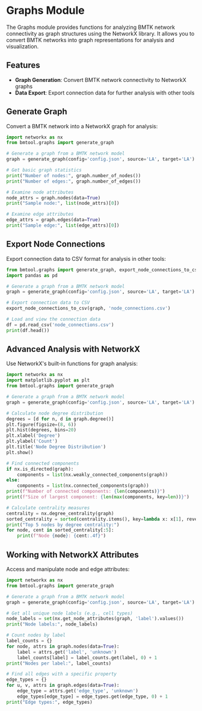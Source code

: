 # Graphs Module

The Graphs module provides functions for analyzing BMTK network connectivity as graph structures using the NetworkX library. It allows you to convert BMTK networks into graph representations for analysis and visualization.

## Features

- **Graph Generation**: Convert BMTK network connectivity to NetworkX graphs
- **Data Export**: Export connection data for further analysis with other tools

## Generate Graph

Convert a BMTK network into a NetworkX graph for analysis:

```python
import networkx as nx
from bmtool.graphs import generate_graph

# Generate a graph from a BMTK network model
graph = generate_graph(config='config.json', source='LA', target='LA')

# Get basic graph statistics
print("Number of nodes:", graph.number_of_nodes())
print("Number of edges:", graph.number_of_edges())

# Examine node attributes
node_attrs = graph.nodes(data=True)
print("Sample node:", list(node_attrs)[0])

# Examine edge attributes
edge_attrs = graph.edges(data=True)
print("Sample edge:", list(edge_attrs)[0])
```

## Export Node Connections

Export connection data to CSV format for analysis in other tools:

```python
from bmtool.graphs import generate_graph, export_node_connections_to_csv
import pandas as pd

# Generate a graph from a BMTK network model
graph = generate_graph(config='config.json', source='LA', target='LA')

# Export connection data to CSV
export_node_connections_to_csv(graph, 'node_connections.csv')

# Load and view the connection data
df = pd.read_csv('node_connections.csv')
print(df.head())
```

## Advanced Analysis with NetworkX

Use NetworkX's built-in functions for graph analysis:

```python
import networkx as nx
import matplotlib.pyplot as plt
from bmtool.graphs import generate_graph

# Generate a graph from a BMTK network model
graph = generate_graph(config='config.json', source='LA', target='LA')

# Calculate node degree distribution
degrees = [d for n, d in graph.degree()]
plt.figure(figsize=(8, 6))
plt.hist(degrees, bins=20)
plt.xlabel('Degree')
plt.ylabel('Count')
plt.title('Node Degree Distribution')
plt.show()

# Find connected components
if nx.is_directed(graph):
    components = list(nx.weakly_connected_components(graph))
else:
    components = list(nx.connected_components(graph))
print(f"Number of connected components: {len(components)}")
print(f"Size of largest component: {len(max(components, key=len))}")

# Calculate centrality measures
centrality = nx.degree_centrality(graph)
sorted_centrality = sorted(centrality.items(), key=lambda x: x[1], reverse=True)
print("Top 5 nodes by degree centrality:")
for node, cent in sorted_centrality[:5]:
    print(f"Node {node}: {cent:.4f}")
```

## Working with NetworkX Attributes

Access and manipulate node and edge attributes:

```python
import networkx as nx
from bmtool.graphs import generate_graph

# Generate a graph from a BMTK network model
graph = generate_graph(config='config.json', source='LA', target='LA')

# Get all unique node labels (e.g., cell types)
node_labels = set(nx.get_node_attributes(graph, 'label').values())
print("Node labels:", node_labels)

# Count nodes by label
label_counts = {}
for node, attrs in graph.nodes(data=True):
    label = attrs.get('label', 'unknown')
    label_counts[label] = label_counts.get(label, 0) + 1
print("Nodes per label:", label_counts)

# Find all edges with a specific property
edge_types = {}
for u, v, attrs in graph.edges(data=True):
    edge_type = attrs.get('edge_type', 'unknown')
    edge_types[edge_type] = edge_types.get(edge_type, 0) + 1
print("Edge types:", edge_types)
``` 